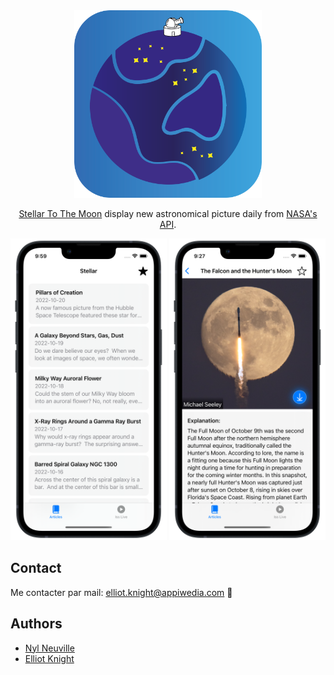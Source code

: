 <div align="center">
<img src="https://github.com/Harry-KNIGHT/ImageGifVideoForReadme/blob/main/AppIcon/StellarAppIcon.png" width="300"/>

[Stellar To The Moon]("https://apps.apple.com/fr/app/stellar-to-the-moon/id1636548200?l=en") display new astronomical picture daily from [NASA's API]("https://api.nasa.gov").

 <img src="https://github.com/Harry-KNIGHT/ImageGifVideoForReadme/blob/main/RealizedAppHDMockup/StellarMainView.png" width="250"/>
 <img src="https://github.com/Harry-KNIGHT/ImageGifVideoForReadme/blob/main/RealizedAppHDMockup/StellarMoonHDMockup.png" width="250"/>


</div>

## Contact 

Me contacter par mail: elliot.knight@appiwedia.com 📩

## Authors

- [Nyl Neuville](https://www.linkedin.com/in/nyl-neuville-427372210/)
- [Elliot Knight](https://www.linkedin.com/in/elliot-knight-134679182/)
